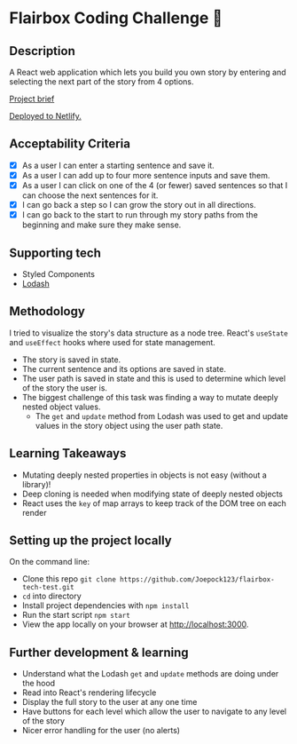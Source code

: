 # Flairbox Coding Challenge :pencil: 
## Description 
A React web application which lets you build you own story by entering and selecting the next part of the story from 4 options.

[Project brief](https://docs.google.com/document/d/1aOIGox_DkBh1sBV-crRdwltAAQTQPN4WXbn2n_bqZHU/edit)

[Deployed to Netlify.](https://flairbox-story-builder.netlify.app/)

## Acceptability Criteria
- [x] As a user I can enter a starting sentence and save it.
- [x] As a user I can add up to four more sentence inputs and save them.
- [x] As a user I can click on one of the 4 (or fewer) saved sentences so that I can choose the next sentences for it.
- [x] I can go back a step so I can grow the story out in all directions.
- [x]  I can go back to the start to run through my story paths from the beginning and make sure they make sense.

## Supporting tech
- Styled Components
- [Lodash](https://lodash.com/)

## Methodology
I tried to visualize the story's data structure as a node tree. React's `useState` and `useEffect` hooks where used for state management.

- The story is saved in state.
- The current sentence and its options are saved in state.
- The user path is saved in state and this is used to determine which level of the story the user is.
- The biggest challenge of this task was finding a way to mutate deeply nested object values. 
	- The `get` and `update` method from Lodash was used to get and update values in the story object using the user path state.  

## Learning Takeaways
- Mutating deeply nested properties in objects is not easy (without a library)!
- Deep cloning is needed when modifying state of deeply nested objects
- React uses the `key` of map arrays to keep track of the DOM tree on each render

## Setting up the project locally 
On the command line:

* Clone this repo `git clone https://github.com/Joepock123/flairbox-tech-test.git`
* `cd` into directory
* Install project dependencies with `npm install`
* Run the start script `npm start` 
* View the app locally on your browser at [http://localhost:3000](http://localhost:3000).

## Further development & learning
- Understand what the Lodash `get` and `update` methods are doing under the hood 
- Read into React's rendering lifecycle 
- Display the full story to the user at any one time
- Have buttons for each level which allow the user to navigate to any level of the story
- Nicer error handling for the user (no alerts)
